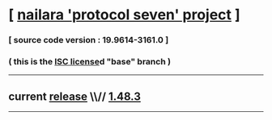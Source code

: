 
# [ [nailara 'protocol seven' project](http://src.nailara.net/) ]

### [ source code version : 19.9614-3161.0 ]

### ( this is the [ISC license](license)d "base" branch )
---
## current [release](https://github.com/anotherlink/nailara/releases) \\\\// [1.48.3](https://github.com/anotherlink/nailara/releases/tag/1.48.3)
---
